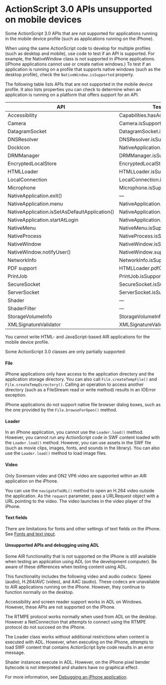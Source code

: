 # ActionScript 3.0 APIs unsupported on mobile devices

Some ActionScript 3.0 APIs that are not supported for applications running in
the mobile device profile (such as applications running on the iPhone).

When using the same ActionScript code to develop for multiple profiles (such as
desktop and mobile), use code to test if an API is supported. For example, the
NativeWindow class is not supported in iPhone applications. (iPhone applications
cannot use or create native windows.) To test if an application is running on a
profile that supports native windows (such as the desktop profile), check the
`NativeWindow.isSupported` property.

The following table lists APIs that are not supported in the mobile device
profile. It also lists properties you can check to determine when an application
is running on a platform that offers support for an API.

| API                                           | Test for support                             |
| --------------------------------------------- | -------------------------------------------- |
| Accessibility                                 | Capabilities.hasAccessibility                |
| Camera                                        | Camera.isSupported                           |
| DatagramSocket                                | DatagramSocket.isSupported                   |
| DNSResolver                                   | DNSResolver.isSupported                      |
| DockIcon                                      | NativeApplication.supportsDockIcon           |
| DRMManager                                    | DRMManager.isSupported                       |
| EncryptedLocalStore                           | EncryptedLocalStore.isSupported              |
| HTMLLoader                                    | HTMLLoader.isSupported                       |
| LocalConnection                               | LocalConnection.isSupported                  |
| Microphone                                    | Microphone.isSupported                       |
| NativeApplication.exit()                      | —                                            |
| NativeApplication.menu                        | NativeApplication.supportsMenu               |
| NativeApplication.isSetAsDefaultApplication() | NativeApplication.supportsDefaultApplication |
| NativeApplication.startAtLogin                | NativeApplication.supportsStartAtLogin       |
| NativeMenu                                    | NativeMenu.isSupported                       |
| NativeProcess                                 | NativeProcess.isSupported                    |
| NativeWindow                                  | NativeWindow.isSupported                     |
| NativeWindow.notifyUser()                     | NativeWindow.supportsNotification            |
| NetworkInfo                                   | NetworkInfo.isSupported                      |
| PDF support                                   | HTMLLoader.pdfCapability                     |
| PrintJob                                      | PrintJob.isSupported                         |
| SecureSocket                                  | SecureSocket.isSupported                     |
| ServerSocket                                  | ServerSocket.isSupported                     |
| Shader                                        | —                                            |
| ShaderFilter                                  | —                                            |
| StorageVolumeInfo                             | StorageVolumeInfo.isSupported                |
| XMLSignatureValidator                         | XMLSignatureValidator.isSupported            |

You cannot write HTML- and JavaScript-based AIR applications for the mobile
device profile.

Some ActionScript 3.0 classes are only partially supported:

#### File

iPhone applications only have access to the application directory and the
application storage directory. You can also call `File.createTempFile()` and
`File.createTempDirectory()`. Calling an operation to access another directory
(such as a FileStream read or write method) results in an IOError exception.

iPhone applications do not support native file browser dialog boxes, such as the
one provided by the `File.browseForOpen()` method.

#### Loader

In an iPhone application, you cannot use the `Loader.load()` method. However,
you cannot run any ActionScript code in SWF content loaded with the
`Loader.load()` method. However, you can use assets in the SWF file (such as
movie clips, images, fonts, and sounds in the library). You can also use the
`Loader.load()` method to load image files.

#### Video

Only Sorensen video and ON2 VP6 video are supported within an AIR application on
the iPhone.

You can use the `navigateToURL()` method to open an H.264 video outside the
application. As the `request` parameter, pass a URLRequest object with a URL
pointing to the video. The video launches in the video player of the iPhone.

#### Text fields

There are limitations for fonts and other settings of text fields on the iPhone.
See
[Fonts and text input](../iphone-application-design-considerations/fonts-and-text-input.md).

#### Unsupported APIs and debugging using ADL

Some AIR functionality that is not supported on the iPhone is still available
when testing an application using ADL (on the development computer). Be aware of
these differences when testing content using ADL.

This functionality includes the following video and audio codecs: Speex (audio),
H.264/AVC (video), and AAC (audio). These codecs are unavailable to AIR
applications running on the iPhone. However, they continue to function normally
on the desktop.

Accessibility and screen reader support works in ADL on Windows. However, these
APIs are not supported on the iPhone.

The RTMPE protocol works normally when used from ADL on the desktop. However a
NetConnection that attempts to connect using the RTMPE protocol do not succeed
on the iPhone.

The Loader class works without additional restrictions when content is executed
with ADL. However, when executing on the iPhone, attempts to load SWF content
that contains ActionScript byte code results in an error message.

Shader instances execute in ADL. However, on the iPhone pixel bender bytecode is
not interpreted and shaders have no graphical effect.

For more information, see
[Debugging an iPhone application](../compiling-and-debugging-iphone-applications/debugging-an-iphone-application.md).
